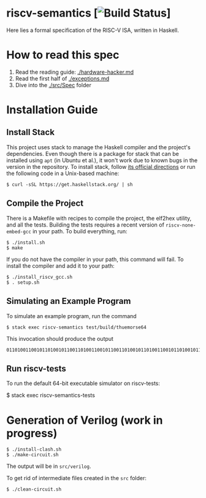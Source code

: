 # riscv-semantics  [![Build Status](https://travis-ci.org/mit-plv/riscv-semantics.svg?branch=master)]

Here lies a formal specification of the RISC-V ISA, written in Haskell.


# How to read this spec

1. Read the reading guide: [./hardware-hacker.md](https://github.com/mit-plv/riscv-semantics/blob/master/hardware-hacker.md)
2. Read the first half of [./exceptions.md](https://github.com/mit-plv/riscv-semantics/blob/master/exceptions.md)
3. Dive into the [./src/Spec](https://github.com/mit-plv/riscv-semantics/tree/master/src/Spec) folder


# Installation Guide

## Install Stack

This project uses stack to manage the Haskell compiler and the project's dependencies.
Even though there is a package for stack that can be installed using `apt` (in Ubuntu et al.), it won't work due to known bugs in the version in the repository.
To install stack, follow [its official directions](https://docs.haskellstack.org/en/stable/README/) or run the following code in a Unix-based machine:

    $ curl -sSL https://get.haskellstack.org/ | sh

## Compile the Project

There is a Makefile with recipes to compile the project, the elf2hex utility, and all the tests.
Building the tests requires a recent version of `riscv-none-embed-gcc` in your path.
To build everything, run:

    $ ./install.sh
    $ make

If you do not have the compiler in your path, this command will fail. To install the compiler and add it to your path:

    $ ./install_riscv_gcc.sh
    $ . setup.sh

## Simulating an Example Program

To simulate an example program, run the command

    $ stack exec riscv-semantics test/build/thuemorse64

This invocation should produce the output

    01101001100101101001011001101001100101100110100101101001100101101001011001101001011010011001011001101001100101101001011001101001

## Run riscv-tests

To run the default 64-bit executable simulator on riscv-tests:

   $ stack exec riscv-semantics-tests

# Generation of Verilog (work in progress)

	$ ./install-clash.sh
	$ ./make-circuit.sh

The output will be in `src/verilog`.

To get rid of intermediate files created in the `src` folder:

	$ ./clean-circuit.sh
